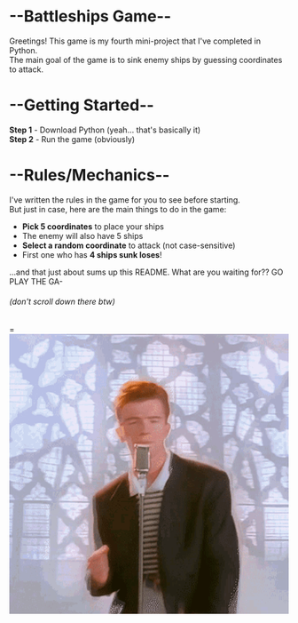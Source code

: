 # --Battleships Game--

Greetings! This game is my fourth mini-project that I've completed in Python.  
The main goal of the game is to sink enemy ships by guessing coordinates to attack.

# --Getting Started--

**Step 1** - Download Python (yeah... that's basically it)  
**Step 2** - Run the game (obviously)

# --Rules/Mechanics--

I've written the rules in the game for you to see before starting.  
But just in case, here are the main things to do in the game:  
- **Pick 5 coordinates** to place your ships  
- The enemy will also have 5 ships
- **Select a random coordinate** to attack (not case-sensitive)
- First one who has **4 ships sunk loses**!

...and that just about sums up this README. What are you waiting for?? GO PLAY THE GA-  
###### (don't scroll down there btw)



=![](rickroll-roll.gif)
